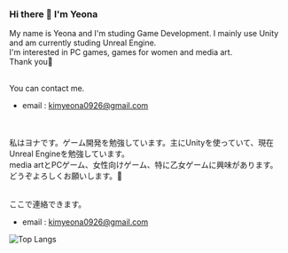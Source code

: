 ### Hi there 👋 I'm Yeona
My name is Yeona and I'm studing Game Development. I mainly use Unity and am currently studing Unreal Engine.<br/>
I'm interested in PC games, games for women and media art. <br/>
Thank you👋<br/><br/>

You can contact me.
* email : kimyeona0926@gmail.com

<br/><br/>
私はヨナです。ゲーム開発を勉強しています。主にUnityを使っていて、現在Unreal Engineを勉強しています。<br/>
media artとPCゲーム、女性向けゲーム、特に乙女ゲームに興味があります。<br/>
どうぞよろしくお願いします。👋<br/><br/>

ここで連絡できます。
* email : kimyeona0926@gmail.com

![Top Langs](https://github-readme-stats.vercel.app/api/top-langs/?username=Yeon09a&langs_count=4&layout=compact)
